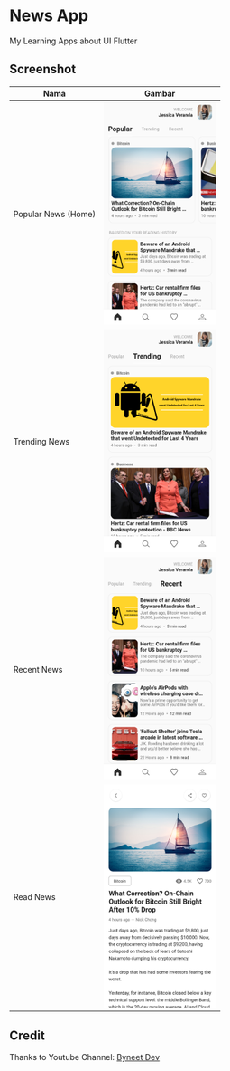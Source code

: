# News App

My Learning Apps about UI Flutter

## Screenshot
| Nama | Gambar |
|------|--------|
| Popular News (Home) | <img src="screenshot/popular-tab.png" width="200rem" />|
| Trending News | <img src="screenshot/trending-tab.png" width="200rem" /> |
| Recent News | <img src="screenshot/recent-tab.png" width="200rem" /> |
| Read News | <img src="screenshot/detail-post.png" width="200rem" /> |

## Credit
Thanks to Youtube Channel: [Byneet Dev](https://www.youtube.com/channel/UCxJInPa5SMldFHfJreSJ73Q)
